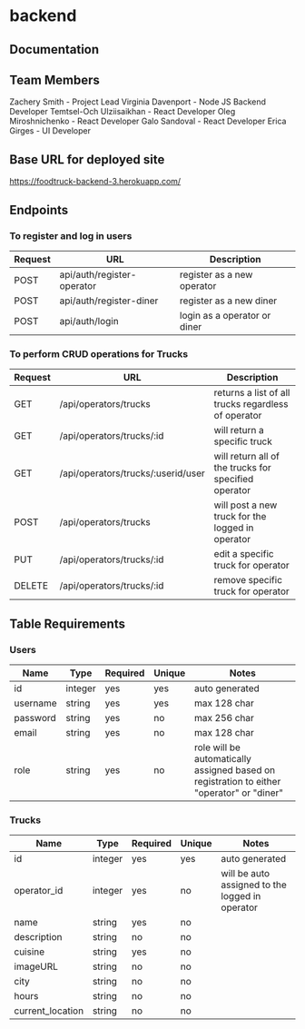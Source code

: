 # backend

## Documentation

## Team Members
Zachery Smith - Project Lead 
Virginia Davenport - Node JS Backend Developer 
Temtsel-Och Ulziisaikhan - React Developer 
Oleg Miroshnichenko - React Developer 
Galo Sandoval - React Developer 
Erica Girges - UI Developer

## Base URL for deployed site 

https://foodtruck-backend-3.herokuapp.com/ 

## Endpoints

### To register and log in users

| Request | URL | Description |
| ------- | --- | ----------- |
| POST | api/auth/register-operator | register as a new operator |
| POST | api/auth/register-diner | register as a new diner |
| POST | api/auth/login | login as a operator or diner |

### To perform CRUD operations for Trucks

| Request | URL | Description |
| ------- | --- | ----------- |
| GET | /api/operators/trucks| returns a list of all trucks regardless of operator |
| GET | /api/operators/trucks/:id | will return a specific truck |
| GET | /api/operators/trucks/:userid/user| will return all of the trucks for specified operator |
| POST | /api/operators/trucks | will post a new truck for the logged in operator |
| PUT | /api/operators/trucks/:id | edit a specific truck for operator |
| DELETE | /api/operators/trucks/:id | remove specific truck for operator |

## Table Requirements

### Users
| Name | Type | Required | Unique | Notes |
| ---- | ---- | -------- | ------ | ----- |
| id | integer | yes | yes | auto generated |
| username | string | yes | yes | max 128 char |
| password | string | yes | no | max 256 char |
| email | string | yes | no | max 128 char |
| role | string | yes | no | role will be automatically assigned based on registration to either "operator" or "diner" |

### Trucks
| Name | Type | Required | Unique | Notes |
| ---- | ---- | -------- | ------ | ----- |
| id | integer | yes | yes | auto generated |
| operator_id | integer | yes | no | will be auto assigned to the logged in operator |
| name | string | yes | no | |
| description | string | no | no | |
| cuisine | string | yes | no | |
| imageURL | string | no | no | |
| city | string | no | no | |
| hours | string | no | no | |
| current_location | string | no | no | |